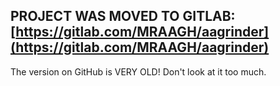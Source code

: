 ## PROJECT WAS MOVED TO GITLAB: [https://gitlab.com/MRAAGH/aagrinder](https://gitlab.com/MRAAGH/aagrinder)

The version on GitHub is VERY OLD! Don't look at it too much.
